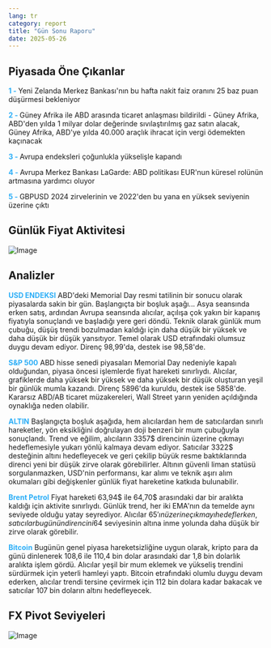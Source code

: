 ```yaml
---
lang: tr
category: report
title: "Gün Sonu Raporu"
date: 2025-05-26
---
```



<h2>Piyasada Öne Çıkanlar</h2>
<strong style="color: #2caef7;">1 - </strong> Yeni Zelanda Merkez Bankası'nın bu hafta nakit faiz oranını 25 baz puan düşürmesi bekleniyor

<strong style="color: #2caef7;">2 - </strong> Güney Afrika ile ABD arasında ticaret anlaşması bildirildi - Güney Afrika, ABD'den yılda 1 milyar dolar değerinde sıvılaştırılmış gaz satın alacak, Güney Afrika, ABD'ye yılda 40.000 araçlık ihracat için vergi ödemekten kaçınacak

<strong style="color: #2caef7;">3 - </strong> Avrupa endeksleri çoğunlukla yükselişle kapandı

<strong style="color: #2caef7;">4 - </strong> Avrupa Merkez Bankası LaGarde: ABD politikası EUR'nun küresel rolünün artmasına yardımcı oluyor

<strong style="color: #2caef7;">5 - </strong> GBPUSD 2024 zirvelerinin ve 2022'den bu yana en yüksek seviyenin üzerine çıktı



<h2>Günlük Fiyat Aktivitesi</h2>
<img src="https://markleighedu.github.io/img/May-2025/26-May-2025/price.jpg" alt="Image"/>

<h2>Analizler</h2>
<strong style="color: #2caef7;">USD ENDEKSI</strong> ABD'deki Memorial Day resmi tatilinin bir sonucu olarak piyasalarda sakin bir gün. Başlangıçta bir boşluk aşağı... Asya seansında erken satış, ardından Avrupa seansında alıcılar, açılışa çok yakın bir kapanış fiyatıyla sonuçlandı ve başladığı yere geri döndü. Teknik olarak günlük mum çubuğu, düşüş trendi bozulmadan kaldığı için daha düşük bir yüksek ve daha düşük bir düşük yansıtıyor. Temel olarak USD etrafındaki olumsuz duygu devam ediyor. Direnç 98,99'da, destek ise 98,58'de.

<strong style="color: #2caef7;">S&P 500</strong> ABD hisse senedi piyasaları Memorial Day nedeniyle kapalı olduğundan, piyasa öncesi işlemlerde fiyat hareketi sınırlıydı. Alıcılar, grafiklerde daha yüksek bir yüksek ve daha yüksek bir düşük oluşturan yeşil bir günlük mumla kazandı. Direnç 5896'da kuruldu, destek ise 5858'de. Kararsız ABD/AB ticaret müzakereleri, Wall Street yarın yeniden açıldığında oynaklığa neden olabilir.

<strong style="color: #2caef7;">ALTIN</strong> Başlangıçta boşluk aşağıda, hem alıcılardan hem de satıcılardan sınırlı hareketler, yön eksikliğini doğrulayan doji benzeri bir mum çubuğuyla sonuçlandı. Trend ve eğilim, alıcıların 3357$ direncinin üzerine çıkmayı hedeflemesiyle yukarı yönlü kalmaya devam ediyor. Satıcılar 3322$ desteğinin altını hedefleyecek ve geri çekilip büyük resme baktıklarında direnci yeni bir düşük zirve olarak görebilirler. Altının güvenli liman statüsü sorgulanmazken, USD'nin performansı, kar alımı ve teknik aşırı alım okumaları gibi değişkenler günlük fiyat hareketine katkıda bulunabilir.

<strong style="color: #2caef7;">Brent Petrol</strong> Fiyat hareketi 63,94$ ile 64,70$ arasındaki dar bir aralıkta kaldığı için aktivite sınırlıydı. Günlük trend, her iki EMA'nın da temelde aynı seviyede olduğu yatay seyrediyor. Alıcılar 65$'ın üzerine çıkmayı hedeflerken, satıcılar bugünün direncini 64$ seviyesinin altına inme yolunda daha düşük bir zirve olarak görebilir.

<strong style="color: #2caef7;">Bitcoin</strong> Bugünün genel piyasa hareketsizliğine uygun olarak, kripto para da günü dinlenerek 108,6 ile 110,4 bin dolar arasındaki dar 1,8 bin dolarlık aralıkta işlem gördü. Alıcılar yeşil bir mum eklemek ve yükseliş trendini sürdürmek için yeterli hamleyi yaptı. Bitcoin etrafındaki olumlu duygu devam ederken, alıcılar trendi tersine çevirmek için 112 bin dolara kadar bakacak ve satıcılar 107 bin doların altını hedefleyecek.



<h2>FX Pivot Seviyeleri</h2>
<img src="https://markleighedu.github.io/img/May-2025/26-May-2025/pivot.jpg" alt="Image"/>